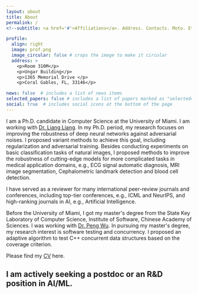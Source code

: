 ```yaml
---
layout: about
title: About
permalink: /
<!--subtitle: <a href='#'>Affiliations</a>. Address. Contacts. Moto. Etc.-->

profile:
  align: right
  image: prof.png
  image_circular: false # crops the image to make it circular
  address: >
    <p>Room 310M</p>
    <p>Ungar Building</p>
    <p>1365 Memorial Drive </p>
    <p>Coral Gables, FL, 33146</p>

news: false  # includes a list of news items
selected_papers: false # includes a list of papers marked as "selected={true}"
social: true  # includes social icons at the bottom of the page
---
```


I am a Ph.D. candidate in Computer Science at the University of Miami. I am working with [Dr. Liang Liang](https://liangbright.wordpress.com/). In my Ph.D. period, my research focuses on improving the robustness of deep neural networks against adversarial noises. I proposed variant methods to achieve this goal, including regularization and adversarial training. Besides conducting experiments on basic classification tasks of natural images, I proposed methods to improve the robustness of cutting-edge models for more complicated tasks in medical application domains, e.g., ECG signal automatic diagnosis, MRI image segmentation, Cephalometric landmark detection and blood cell detection.

I have served as a reviewer for many international peer-review journals and conferences, including top-tier conferences, e.g., ICML and NeurIPS, and high-ranking journals in AI, e.g., Artificial Intelligence.

Before the University of Miami, I got my master's degree from the State Key Laboratory of Computer Science, Institute of Software, Chinese Academy of Sciences. I was working with [Dr. Peng Wu](http://lcs.ios.ac.cn/~wp/). In pursuing my master's degree, my research interest is software testing and concurrency. I proposed an adaptive algorithm to test C++ concurrent data structures based on the coverage criterion.   

Please find my [CV](assets/pdf/LinhaiMaCV.pdf)  here. 

## I am actively seeking a postdoc or an R&D position in AI/ML.
